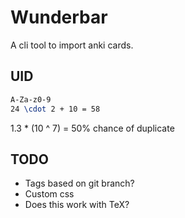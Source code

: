 # Wunderbar
A cli tool to import anki cards.

## UID
```latex
A-Za-z0-9
24 \cdot 2 + 10 = 58
```

1.3 * (10 ^ 7) = 50% chance of duplicate

## TODO
- Tags based on git branch?
- Custom css
- Does this work with TeX?
